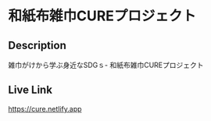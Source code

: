 # 和紙布雑巾CUREプロジェクト

## Description
雑巾がけから学ぶ身近なSDGｓ- 和紙布雑巾CUREプロジェクト

## Live Link
https://cure.netlify.app
